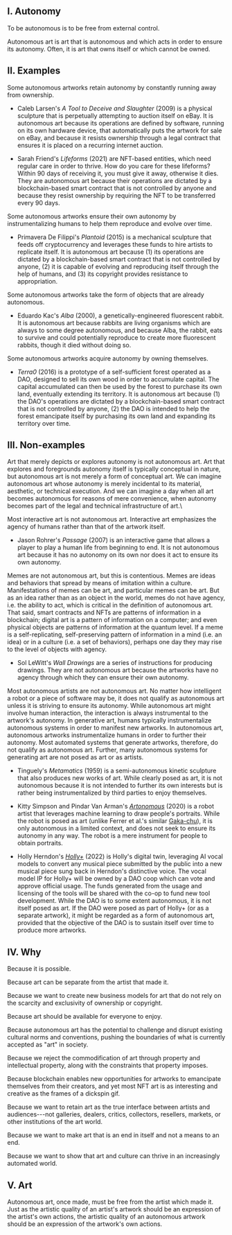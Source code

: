 ## I. Autonomy

To be autonomous is to be free from external control.

Autonomous art is art that is autonomous and which acts in order to ensure its autonomy. Often, it is art that owns itself or which cannot be owned.

## II. Examples

Some autonomous artworks retain autonomy by constantly running away from ownership.

-   Caleb Larsen's _A Tool to Deceive and Slaughter_ (2009) is a physical sculpture that is perpetually attempting to auction itself on eBay. It is autonomous art because its operations are defined by software, running on its own hardware device, that automatically puts the artwork for sale on eBay, and because it resists ownership through a legal contract that ensures it is placed on a recurring internet auction.

-   Sarah Friend's _Lifeforms_ (2021) are NFT-based entities, which need regular care in order to thrive. How do you care for these lifeforms? Within 90 days of receiving it, you must give it away, otherwise it dies. They are autonomous art because their operations are dictated by a blockchain-based smart contract that is not controlled by anyone and because they resist ownership by requiring the NFT to be transferred every 90 days.

Some autonomous artworks ensure their own autonomy by instrumentalizing humans to help them reproduce and evolve over time.

-   Primavera De Filippi's _Plantoid_ (2015) is a mechanical sculpture that feeds off cryptocurrency and leverages these funds to hire artists to replicate itself. It is autonomous art because (1) its operations are dictated by a blockchain-based smart contract that is not controlled by anyone, (2) it is capable of evolving and reproducing itself through the help of humans, and (3) its copyright provides resistance to appropriation.

Some autonomous artworks take the form of objects that are already autonomous.

-   Eduardo Kac's _Alba_ (2000), a genetically-engineered fluorescent rabbit. It is autonomous art because rabbits are living organisms which are always to some degree autonomous, and because Alba, the rabbit, eats to survive and could potentially reproduce to create more fluorescent rabbits, though it died without doing so.

Some autonomous artworks acquire autonomy by owning themselves.

-   _Terra0_ (2016) is a prototype of a self-sufficient forest operated as a DAO, designed to sell its own wood in order to accumulate capital. The capital accumulated can then be used by the forest to purchase its own land, eventually extending its territory. It is autonomous art because (1) the DAO's operations are dictated by a blockchain-based smart contract that is not controlled by anyone, (2) the DAO is intended to help the forest emancipate itself by purchasing its own land and expanding its territory over time.

## III. Non-examples

Art that merely depicts or explores autonomy is not autonomous art. Art that explores and foregrounds autonomy itself is typically conceptual in nature, but autonomous art is not merely a form of conceptual art. We can imagine autonomous art whose autonomy is merely incidental to its material, aesthetic, or technical execution. And we can imagine a day when all art becomes autonomous for reasons of mere convenience, when autonomy becomes part of the legal and technical infrastructure of art.\

Most interactive art is not autonomous art. Interactive art emphasizes the agency of humans rather than that of the artwork itself.

-   Jason Rohrer's _Passage_ (2007) is an interactive game that allows a player to play a human life from beginning to end. It is not autonomous art because it has no autonomy on its own nor does it act to ensure its own autonomy.

Memes are not autonomous art, but this is contentious. Memes are ideas and behaviors that spread by means of imitation within a culture. Manifestations of memes can be art, and particular memes can be art. But as an idea rather than as an object in the world, memes do not have agency, i.e. the ability to act, which is critical in the definition of autonomous art. That said, smart contracts and NFTs are patterns of information in a blockchain; digital art is a pattern of information on a computer; and even physical objects are patterns of information at the quantum level. If a meme is a self-replicating, self-preserving pattern of information in a mind (i.e. an idea) or in a culture (i.e. a set of behaviors), perhaps one day they may rise to the level of objects with agency.

-   Sol LeWitt's _Wall Drawings_ are a series of instructions for producing drawings. They are not autonomous art because the artworks have no agency through which they can ensure their own autonomy.

Most autonomous artists are not autonomous art. No matter how intelligent a robot or a piece of software may be, it does not qualify as autonomous art unless it is striving to ensure its autonomy. While autonomous art might involve human interaction, the interaction is always instrumental to the artwork's autonomy. In generative art, humans typically instrumentalize autonomous systems in order to manifest new artworks. In autonomous art, autonomous artworks instrumentalize humans in order to further their autonomy. Most automated systems that generate artworks, therefore, do not qualify as autonomous art. Further, many autonomous systems for generating art are not posed as art or as artists.

-   Tinguely's _Metamatics_ (1959) is a semi-autonomous kinetic sculpture that also produces new works of art. While clearly posed as art, it is not autonomous because it is not intended to further its own interests but is rather being instrumentalized by third parties to enjoy themselves.

-   Kitty Simpson and Pindar Van Arman's _[Artonomous](https://artonomo.us/)_ (2020) is a robot artist that leverages machine learning to draw people's portraits. While the robot is posed as art (unlike Ferrer et al.'s similar [Gaka-chu](https://gaka-chu.online/)), it is only autonomous in a limited context, and does not seek to ensure its autonomy in any way. The robot is a mere instrument for people to obtain portraits.

-   Holly Herndon's _[Holly+](https://holly.plus/)_ (2022) is Holly's digital twin, leveraging AI vocal models to convert any musical piece submitted by the public into a new musical piece sung back in Herndon's distinctive voice. The vocal model IP for Holly+ will be owned by a DAO coop which can vote and approve official usage. The funds generated from the usage and licensing of the tools will be shared with the co-op to fund new tool development. While the DAO is to some extent autonomous, it is not itself posed as art. If the DAO were posed as part of Holly+ (or as a separate artwork), it might be regarded as a form of autonomous art, provided that the objective of the DAO is to sustain itself over time to produce more artworks.

## IV. Why

Because it is possible.

Because art can be separate from the artist that made it.

Because we want to create new business models for art that do not rely on the scarcity and exclusivity of ownership or copyright.

Because art should be available for everyone to enjoy.

Because autonomous art has the potential to challenge and disrupt existing cultural norms and conventions, pushing the boundaries of what is currently accepted as "art" in society.

Because we reject the commodification of art through property and intellectual property, along with the constraints that property imposes.

Because blockchain enables new opportunities for artworks to emancipate themselves from their creators, and yet most NFT art is as interesting and creative as the frames of a dickspin gif.

Because we want to retain art as the true interface between artists and audiences---not galleries, dealers, critics, collectors, resellers, markets, or other institutions of the art world.

Because we want to make art that is an end in itself and not a means to an end.

Because we want to show that art and culture can thrive in an increasingly automated world.

## V. Art

Autonomous art, once made, must be free from the artist which made it. Just as the artistic quality of an artist's artwork should be an expression of the artist's own actions, the artistic quality of an autonomous artwork should be an expression of the artwork's own actions.
